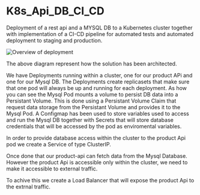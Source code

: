 # K8s_Api_DB_CI_CD
Deployment of a rest api and a MYSQL DB to a Kubernetes cluster together with implementation of a CI-CD pipeline for automated tests
and automated deployment to staging and production.

![Overview of deployment](https://github.com/yahiaalioua/K8s_Api_DB_CI_CD/blob/main/k8s_Deployment/k8sDeployment1.drawio.png)

The above diagram represent how the solution has been architected.

We have Deployments running within a cluster, one for our product APi and one for our Mysql DB.
The Deployments create replicasets that make sure that one pod will always be up and running for each deployment.
As how you can see the Mysql Pod mounts a volume to persist DB data into a Persistant Volume.
This is done using a Persistant Volume Claim that request data storage from the Persistant Volume and provides it to the Mysql Pod.
A Configmap has been used to store variables used to access and run the Mysql DB together with Secrets that will store 
database credentials that will be accessed by the pod as enviromental variables.


In order to provide database access within the cluster to the product Api pod we create a Service of type ClusterIP.

Once done that our product-api can fetch data from the Mysql Database.
However the product Api is accessible only within the cluster, we need to make it accessible to external traffic.

To achive this we create a Load Balancer that will expose the product Api to the extrnal traffic. 


